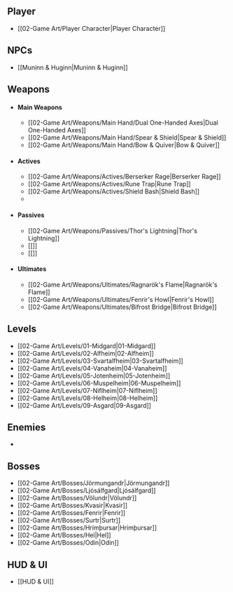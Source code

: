 ## Player
- [[02-Game Art/Player Character|Player Character]]
## NPCs
- [[Muninn & Huginn|Muninn & Huginn]]
## Weapons
- #### Main Weapons
	- [[02-Game Art/Weapons/Main Hand/Dual One-Handed Axes|Dual One-Handed Axes]]
	- [[02-Game Art/Weapons/Main Hand/Spear & Shield|Spear & Shield]]
	- [[02-Game Art/Weapons/Main Hand/Bow & Quiver|Bow & Quiver]]
- #### Actives
	- [[02-Game Art/Weapons/Actives/Berserker Rage|Berserker Rage]]
	- [[02-Game Art/Weapons/Actives/Rune Trap|Rune Trap]]
	- [[02-Game Art/Weapons/Actives/Shield Bash|Shield Bash]]
	- 
- #### Passives
	- [[02-Game Art/Weapons/Passives/Thor's Lightning|Thor's Lightning]]
	- [[]]
	- [[]]
- #### Ultimates
	- [[02-Game Art/Weapons/Ultimates/Ragnarök's Flame|Ragnarök's Flame]]
	- [[02-Game Art/Weapons/Ultimates/Fenrir's Howl|Fenrir's Howl]]
	- [[02-Game Art/Weapons/Ultimates/Bifrost Bridge|Bifrost Bridge]]
## Levels
- [[02-Game Art/Levels/01-Midgard|01-Midgard]]
- [[02-Game Art/Levels/02-Alfheim|02-Alfheim]]
- [[02-Game Art/Levels/03-Svartalfheim|03-Svartalfheim]]
- [[02-Game Art/Levels/04-Vanaheim|04-Vanaheim]]
- [[02-Game Art/Levels/05-Jotenheim|05-Jotenheim]]
- [[02-Game Art/Levels/06-Muspelheim|06-Muspelheim]]
- [[02-Game Art/Levels/07-Niflheim|07-Niflheim]]
- [[02-Game Art/Levels/08-Helheim|08-Helheim]]
- [[02-Game Art/Levels/09-Asgard|09-Asgard]]
## Enemies
- 
## Bosses
- [[02-Game Art/Bosses/Jörmungandr|Jörmungandr]]
- [[02-Game Art/Bosses/Ljósálfgard|Ljósálfgard]]
- [[02-Game Art/Bosses/Völundr|Völundr]]
- [[02-Game Art/Bosses/Kvasir|Kvasir]]
- [[02-Game Art/Bosses/Fenrir|Fenrir]]
- [[02-Game Art/Bosses/Surtr|Surtr]]
- [[02-Game Art/Bosses/Hrímþursar|Hrímþursar]]
- [[02-Game Art/Bosses/Hel|Hel]]
- [[02-Game Art/Bosses/Odin|Odin]]
## HUD & UI
- [[HUD & UI]]